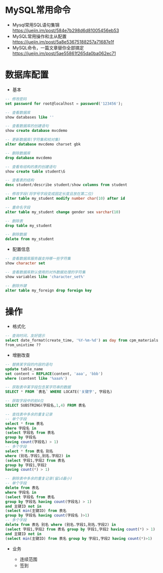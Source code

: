 # MySQL常用命令

- Mysql常用SQL语句集锦 <https://juejin.im/post/584e7b298d6d81005456eb53>
- MySQL常用操作和主从配置 <https://juejin.im/post/5a8e53675188257a71687e1f>
- MySQL命令，一篇文章替你全部搞定 https://juejin.im/post/5ae55861f265da0ba062ec71

# 数据库配置

- 基本

```sql
-- 修改密码
set password for root@localhost = password('123456');

-- 查看数据库
show databases like ''

-- 查看数据库的创建语句
show create database mvcdemo

-- 更新数据库(字符集和校对集)
alter database mvcdemo charset gbk

-- 删除数据库
drop database mvcdemo

-- 查看有结构的表的创建语句
show create table student\G

-- 查看表的结构
desc student/describe student/show columns from student

-- 修改字段(将学号字段变成固定长度且放在第二位)
alter table my_student modify number char(10) after id

-- 重命名字段
alter table my_student change gender sex varchar(10)

-- 删除表
drop table my_student

-- 删除数据
delete from my_student
```

- 配置信息

```sql
-- 查看数据库服务器支持哪一些字符集
show character set

-- 查看数据库默认使用的对外数据处理的字符集
show variables like 'character_set%'

-- 删除外键
alter table my_foreign drop foreign key
```

# 操作

- 格式化

```sql
-- 查询时间，友好提示
select date_format(create_time, '%Y-%m-%d') as day from cpm_materials
from_unixtime ??
```

- 增删改查

```sql
-- 替换某字段的内容的语句
update table_name 
set content = REPLACE(content, 'aaa', 'bbb') 
where (content like '%aaa%')

-- 获取表中某字段包含某字符串的数据
SELECT * FROM `表名` WHERE LOCATE('关键字', 字段名)

-- 获取字段中的前4位
SELECT SUBSTRING(字段名,1,4) FROM 表名

-- 查找表中多余的重复记录
-- 单个字段
select * from 表名 
where 字段名 in 
(select 字段名 from 表名 
group by 字段名 
having count(字段名) > 1)
-- 多个字段
select * from 表名 别名
where (别名.字段1,别名.字段2) in
(select 字段1,字段2 from 表名 
group by 字段1,字段2 
having count(*) > 1)

-- 删除表中多余的重复记录(留id最小)
-- 单个字段
delete from 表名 
where 字段名 in
(select 字段名 from 表名 
group by 字段名 having count(字段名) > 1) 
and 主键ID not in 
(select min(主键ID) from 表名 
group by 字段名 having count(字段名 )>1) 
-- 多个字段
delete from 表名 别名 where (别名.字段1,别名.字段2) in 
(select 字段1,字段2 from 表名 group by 字段1,字段2 having count(*) > 1) 
and 主键ID not in 
(select min(主键ID) from 表名 group by 字段1,字段2 having count(*)>1)

```

- 业务
 
    - 连续范围
    - 签到
